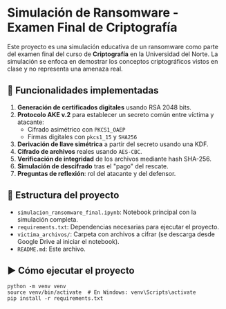 # Simulación de Ransomware - Examen Final de Criptografía

Este proyecto es una simulación educativa de un ransomware como parte del examen final del curso de **Criptografía** en la Universidad del Norte. La simulación se enfoca en demostrar los conceptos criptográficos vistos en clase y no representa una amenaza real.

## 🔐 Funcionalidades implementadas

1. **Generación de certificados digitales** usando RSA 2048 bits.
2. **Protocolo AKE v.2** para establecer un secreto común entre víctima y atacante:
   - Cifrado asimétrico con `PKCS1_OAEP`
   - Firmas digitales con `pkcs1_15` y `SHA256`
3. **Derivación de llave simétrica** a partir del secreto usando una KDF.
4. **Cifrado de archivos** reales usando `AES-CBC`.
5. **Verificación de integridad** de los archivos mediante hash SHA-256.
6. **Simulación de descifrado** tras el "pago" del rescate.
7. **Preguntas de reflexión**: rol del atacante y del defensor.

## 📁 Estructura del proyecto

- `simulacion_ransomware_final.ipynb`: Notebook principal con la simulación completa.
- `requirements.txt`: Dependencias necesarias para ejecutar el proyecto.
- `victima_archivos/`: Carpeta con archivos a cifrar (se descarga desde Google Drive al iniciar el notebook).
- `README.md`: Este archivo.

## ▶️ Cómo ejecutar el proyecto

```
python -m venv venv
source venv/bin/activate  # En Windows: venv\Scripts\activate
pip install -r requirements.txt
```
